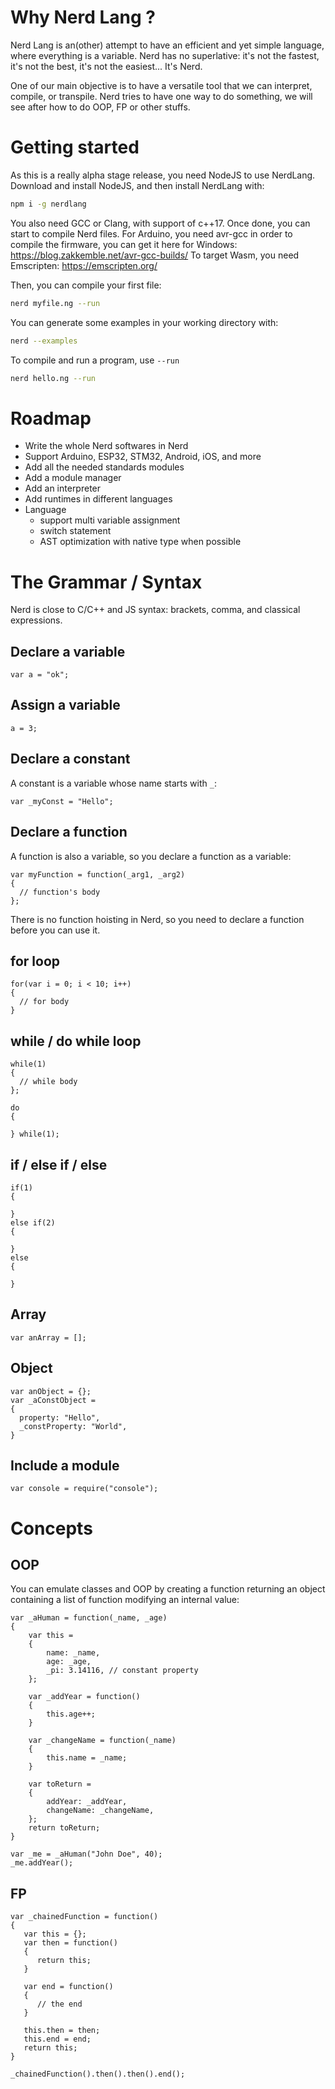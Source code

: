 # Why Nerd Lang ?

Nerd Lang is an(other) attempt to have an efficient and yet simple language, where everything is a variable. Nerd has no superlative: it's not the fastest, it's not the best, it's not the easiest... It's Nerd.

One of our main objective is to have a versatile tool that we can interpret, compile, or transpile. Nerd tries to have one way to do something, we will see after how to do OOP, FP or other stuffs.

# Getting started

As this is a really alpha stage release, you need NodeJS to use NerdLang. Download and install NodeJS, and then install NerdLang with: 

```bash
npm i -g nerdlang
```

You also need GCC or Clang, with support of c++17. Once done, you can start to compile Nerd files. For Arduino, you need avr-gcc in order to compile the firmware, you can get it here for Windows: https://blog.zakkemble.net/avr-gcc-builds/ 
To target Wasm, you need Emscripten: https://emscripten.org/

Then, you can compile your first file:

```bash
nerd myfile.ng --run
```

You can generate some examples in your working directory with:
```bash
nerd --examples
```
To compile and run a program, use `--run`
```bash
nerd hello.ng --run
```

# Roadmap

- Write the whole Nerd softwares in Nerd
- Support Arduino, ESP32, STM32, Android, iOS, and more
- Add all the needed standards modules
- Add a module manager
- Add an interpreter
- Add runtimes in different languages
- Language
  * support multi variable assignment
  * switch statement
  * AST optimization with native type when possible

# The Grammar / Syntax

Nerd is close to C/C++ and JS syntax: brackets, comma, and classical expressions.

## Declare a variable

`var a = "ok";`

## Assign a variable

`a = 3;`

## Declare a constant

A constant is a variable whose name starts with `_`:

`var _myConst = "Hello";`

## Declare a function

A function is also a variable, so you declare a function as a variable:

```
var myFunction = function(_arg1, _arg2)
{
  // function's body 
};
```

There is no function hoisting in Nerd, so you need to declare a function before you can use it.

## for loop

```
for(var i = 0; i < 10; i++)
{
  // for body
}
```

## while / do while loop

```
while(1)
{
  // while body
};

do
{

} while(1);

```
## if / else if / else

```
if(1)
{

}
else if(2)
{

}
else
{

}
```

## Array

```
var anArray = [];
```

## Object

```
var anObject = {};
var _aConstObject =
{
  property: "Hello",
  _constProperty: "World",
}
```

## Include a module

```
var console = require("console");
```

# Concepts

## OOP

You can emulate classes and OOP by creating a function returning an object containing a list of function modifying an internal value:

```
var _aHuman = function(_name, _age)
{
	var this = 
	{
		name: _name,
		age: _age,
		_pi: 3.14116, // constant property
	};

	var _addYear = function()
	{
		this.age++;
	}

	var _changeName = function(_name)
	{
		this.name = _name;
	}
  
	var toReturn =
	{
		addYear: _addYear,
		changeName: _changeName,
	};
	return toReturn;
}

var _me = _aHuman("John Doe", 40);
_me.addYear();
```

## FP

```
var _chainedFunction = function()
{
   var this = {};
   var then = function()
   {
      return this;
   }
   
   var end = function()
   {
      // the end
   }
   
   this.then = then;
   this.end = end;
   return this;
}

_chainedFunction().then().then().end();
```
